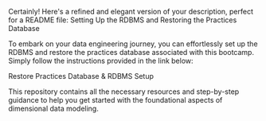Certainly! Here's a refined and elegant version of your description, perfect for a README file:
Setting Up the RDBMS and Restoring the Practices Database

To embark on your data engineering journey, you can effortlessly set up the RDBMS and restore the practices database associated with this bootcamp. Simply follow the instructions provided in the link below:

Restore Practices Database & RDBMS Setup

This repository contains all the necessary resources and step-by-step guidance to help you get started with the foundational aspects of dimensional data modeling.
